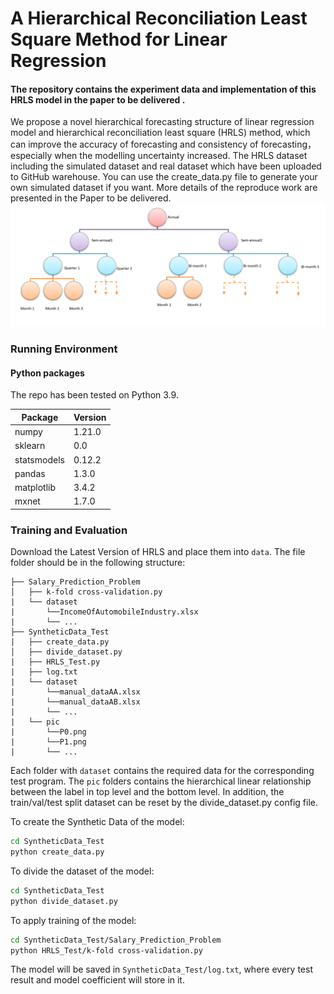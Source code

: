 # A Hierarchical Reconciliation Least Square Method for Linear Regression

#### The repository contains the experiment data and implementation of this HRLS model in the paper to be delivered . 
We propose a novel hierarchical forecasting structure of linear regression model and hierarchical reconciliation least square (HRLS) method, which can improve the accuracy of forecasting and consistency of forecasting，especially when the modelling uncertainty increased. The HRLS dataset including the simulated dataset and real dataset which have been uploaded to GitHub warehouse. You can use the create_data.py file to generate your own simulated dataset if you want. More details of the reproduce work are presented in the Paper to be delivered.
![](fig2.png)

### Running Environment
#### Python packages
The repo has been tested on Python 3.9.

|  Package   | Version  |
|  ----  | ----  |
|numpy|1.21.0|
|sklearn|0.0|
|statsmodels|0.12.2|
|pandas|1.3.0|
|matplotlib|3.4.2|
|mxnet|1.7.0|




### Training and Evaluation 
Download the Latest Version of HRLS and place them into `data`. The file folder should be in the following structure:
```
├── Salary_Prediction_Problem
│   ├── k-fold cross-validation.py
|   └── dataset
|       └──IncomeOfAutomobileIndustry.xlsx
|       └── ...
├── SyntheticData_Test
|	├── create_data.py
│   ├── divide_dataset.py
|   ├── HRLS_Test.py
|   ├── log.txt
|   └── dataset
|       └──manual_dataAA.xlsx
|       └──manual_dataAB.xlsx
|       └── ...
|   └── pic
|       └──P0.png
|       └──P1.png
|       └── ...
```
Each folder with `dataset` contains the required data for the corresponding test program. The `pic` folders contains the hierarchical linear relationship between the label in top level and the bottom level.  In addition, the train/val/test split dataset  can be reset by the divide_dataset.py config file.

To create  the Synthetic Data of the model:
```bash
cd SyntheticData_Test
python create_data.py
```
To divide the dataset of the model:
```bash
cd SyntheticData_Test
python divide_dataset.py
```
To apply training of the model:
```bash
cd SyntheticData_Test/Salary_Prediction_Problem
python HRLS_Test/k-fold cross-validation.py 
```
The model will be saved in `SyntheticData_Test/log.txt`, where every test result and model coefficient will store in it.

